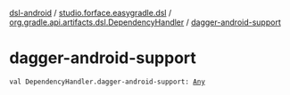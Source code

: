[dsl-android](../../index.md) / [studio.forface.easygradle.dsl](../index.md) / [org.gradle.api.artifacts.dsl.DependencyHandler](index.md) / [dagger-android-support](./dagger-android-support.md)

# dagger-android-support

`val DependencyHandler.dagger-android-support: `[`Any`](https://kotlinlang.org/api/latest/jvm/stdlib/kotlin/-any/index.html)